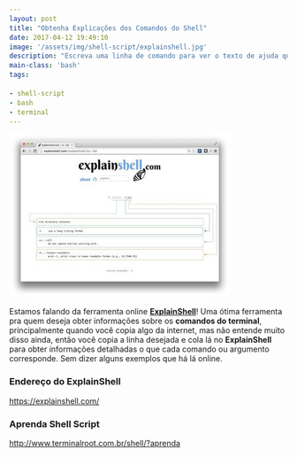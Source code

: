 ```yaml
---
layout: post
title: "Obtenha Explicações dos Comandos do Shell"
date: 2017-04-12 19:49:10
image: '/assets/img/shell-script/explainshell.jpg'
description: "Escreva uma linha de comando para ver o texto de ajuda que corresponde a cada argumento."
main-class: 'bash'
tags:

- shell-script
- bash
- terminal
---
```


![Obtenha Explicações dos Comandos do Shell](/assets/img/shell-script/explainshell-terminalroot.jpg "Obtenha Explicações dos Comandos do Shell")

Estamos falando da ferramenta online __[ExplainShell](https://explainshell.com/)__! Uma ótima ferramenta pra quem deseja obter informações sobre os __comandos do terminal__, principalmente quando você copia algo da internet, mas não entende muito disso ainda, então você copia a linha desejada e cola lá no __ExplainShell__ para obter informações detalhadas o que cada comando ou argumento corresponde. Sem dizer alguns exemplos que há lá online.

### Endereço do ExplainShell

<https://explainshell.com/>

### Aprenda Shell Script
<http://www.terminalroot.com.br/shell/?aprenda>

<script async src="https://pagead2.googlesyndication.com/pagead/js/adsbygoogle.js"></script>

<!-- Informat -->
<ins class="adsbygoogle"
 style="display:block"
 data-ad-client="ca-pub-2838251107855362"
 data-ad-slot="2327980059"
 data-ad-format="auto"
 data-full-width-responsive="true"></ins>

<script>
(adsbygoogle = window.adsbygoogle || []).push({});
</script>

